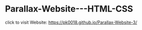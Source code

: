 # Parallax-Website---HTML-CSS
 
click to visit Website: https://pk0018.github.io/Parallax-Website-3/
